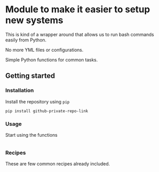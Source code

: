 # Module to make it easier to setup new systems

This is kind of a wrapper around that allows us to run bash commands easily from Python.

No more YML files or configurations.

Simple Python functions for common tasks.

## Getting started

### Installation

Install the repository using `pip`

```
pip install github-private-repo-link
```

### Usage

Start using the functions

```
```

### Recipes

These are few common recipes already included.